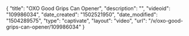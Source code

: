 {
    "title": "OXO Good Grips Can Opener",
    "description": "",
    "videoid": "109986034",
    "date_created": "1502521950",
    "date_modified": "1504289575",
    "type": "captivate",
    "layout": "video",
    "url": "\/v\/oxo-good-grips-can-opener\/109986034"
}